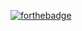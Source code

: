 
[![forthebadge](https://forthebadge.com/images/badges/made-with-javascript.svg)](https://forthebadge.com)
